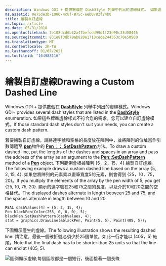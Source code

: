 ```yaml
---
description: Windows GDI + 提供數個在 DashStyle 列舉中列出的虛線樣式。 如果這些標準虛線樣式不符合您的需求，您可以建立自訂虛線模式。
ms.assetid: 0e75de3b-1006-4c8f-875c-eeb0782f24b0
title: 繪製自訂虛線
ms.topic: article
ms.date: 05/31/2018
ms.openlocfilehash: 2e108dcd6b32a47befcdd99d1f23e90c33d08446
ms.sourcegitcommit: 831e8f3db78ab820e1710cede244553c70e50500
ms.translationtype: MT
ms.contentlocale: zh-TW
ms.lasthandoff: 01/07/2021
ms.locfileid: "104988116"
---
```

# <a name="drawing-a-custom-dashed-line"></a><span data-ttu-id="f0432-104">繪製自訂虛線</span><span class="sxs-lookup"><span data-stu-id="f0432-104">Drawing a Custom Dashed Line</span></span>

<span data-ttu-id="f0432-105">Windows GDI + 提供數個在 [**DashStyle**](/windows/desktop/api/Gdiplusenums/ne-gdiplusenums-dashstyle) 列舉中列出的虛線樣式。</span><span class="sxs-lookup"><span data-stu-id="f0432-105">Windows GDI+ provides several dash styles that are listed in the [**DashStyle**](/windows/desktop/api/Gdiplusenums/ne-gdiplusenums-dashstyle) enumeration.</span></span> <span data-ttu-id="f0432-106">如果這些標準虛線樣式不符合您的需求，您可以建立自訂虛線模式。</span><span class="sxs-lookup"><span data-stu-id="f0432-106">If those standard dash styles don't suit your needs, you can create a custom dash pattern.</span></span>

<span data-ttu-id="f0432-107">若要繪製自訂虛線，請將連字號和空格的長度放在陣列中，並將陣列的位址當作引數傳遞至 [**pen**](/windows/desktop/api/gdipluspen/nl-gdipluspen-pen)物件的 [**Pen：： SetDashPattern**](/windows/desktop/api/Gdipluspen/nf-gdipluspen-pen-setdashpattern)方法。</span><span class="sxs-lookup"><span data-stu-id="f0432-107">To draw a custom dashed line, put the lengths of the dashes and spaces in an array and pass the address of the array as an argument to the [**Pen::SetDashPattern**](/windows/desktop/api/Gdipluspen/nf-gdipluspen-pen-setdashpattern) method of a [**Pen**](/windows/desktop/api/gdipluspen/nl-gdipluspen-pen) object.</span></span> <span data-ttu-id="f0432-108">下列範例會根據陣列 {5，2，15，4} 繪製自訂虛線。</span><span class="sxs-lookup"><span data-stu-id="f0432-108">The following example draws a custom dashed line based on the array {5, 2, 15, 4}.</span></span> <span data-ttu-id="f0432-109">如果您將陣列的元素乘以畫筆寬度5的元素，則會得到 {25，10，75，20}。</span><span class="sxs-lookup"><span data-stu-id="f0432-109">If you multiply the elements of the array by the pen width of 5, you get {25, 10, 75, 20}.</span></span> <span data-ttu-id="f0432-110">顯示的連字號在25和75之間的長度，以及介於10和20之間的空格替代。</span><span class="sxs-lookup"><span data-stu-id="f0432-110">The displayed dashes alternate in length between 25 and 75, and the spaces alternate in length between 10 and 20.</span></span>


```
REAL dashValues[4] = {5, 2, 15, 4};
Pen blackPen(Color(255, 0, 0, 0), 5);
blackPen.SetDashPattern(dashValues, 4);
stat = graphics.DrawLine(&blackPen, Point(5, 5), Point(405, 5));
```



<span data-ttu-id="f0432-111">下圖顯示產生的虛線。</span><span class="sxs-lookup"><span data-stu-id="f0432-111">The following illustration shows the resulting dashed line.</span></span> <span data-ttu-id="f0432-112">請注意，最後一個破折號必須少於25個單位，如此一行才能以 (405，5) 結尾。</span><span class="sxs-lookup"><span data-stu-id="f0432-112">Note that the final dash has to be shorter than 25 units so that the line can end at (405, 5).</span></span>

![圖例顯示虛線;每個區段都是一個短行，後面接著一個長條](images/pens6.png)

 

 




